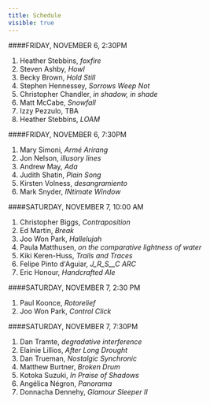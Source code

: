 ```yaml
---
title: Schedule
visible: true
---
```


####FRIDAY, NOVEMBER 6, 2:30PM

1. Heather Stebbins, _foxfire_
2. Steven Ashby, _Howl_
3. Becky Brown, _Hold Still_
4. Stephen Hennessey, _Sorrows Weep Not_
5. Christopher Chandler, _in shadow, in shade_
6. Matt McCabe, _Snowfall_
7. Izzy Pezzulo, TBA
8. Heather Stebbins, _LOAM_

####FRIDAY, NOVEMBER 6, 7:30PM

1. Mary Simoni, _Armé Arirang_
2. Jon Nelson, _illusory lines_
3. Andrew May, _Ada_
4. Judith Shatin, _Plain Song_
5. Kirsten Volness, _desangramiento_
6. Mark Snyder, _INtimate Window_

####SATURDAY, NOVEMBER 7, 10:00 AM

1. Christopher Biggs, _Contraposition_
2. Ed Martin, _Break_
3. Joo Won Park, _Hallelujah_
4. Paula Matthusen, _on the comparative lightness of water_
5. Kiki Keren-Huss, _Trails and Traces_
6. Felipe Pinto d'Aguiar, _J\_R\_S\_\_C ARC_
7. Eric Honour, _Handcrafted Ale_

####SATURDAY, NOVEMBER 7, 2:30 PM

1. Paul Koonce, _Rotorelief_
2. Joo Won Park, _Control Click_

####SATURDAY, NOVEMBER 7, 7:30PM

1. Dan Tramte, _degradative interference_
2. Elainie Lillios, _After Long Drought_
3. Dan Trueman, _Nostalgic Synchronic_
4. Matthew Burtner, _Broken Drum_
5. Kotoka Suzuki, _In Praise of Shadows_
6. Angélica Négron, _Panorama_
7. Donnacha Dennehy, _Glamour Sleeper II_